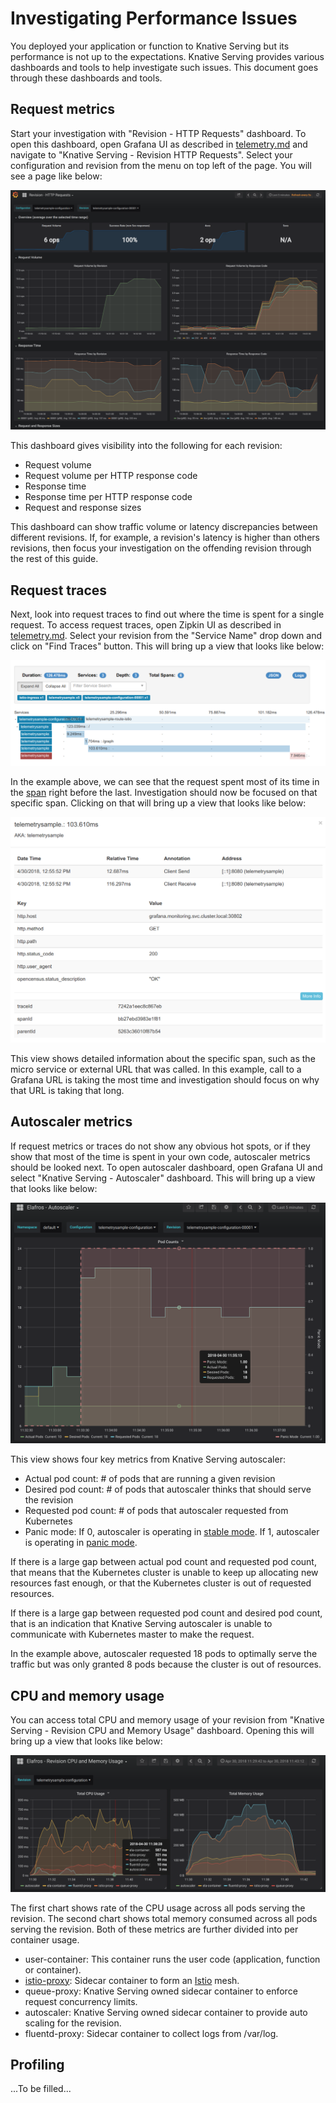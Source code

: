 # Investigating Performance Issues

You deployed your application or function to Knative Serving but its performance 
is not up to the expectations. Knative Serving provides various dashboards and tools to 
help investigate such issues. This document goes through these dashboards
and tools.

## Request metrics

Start your investigation with "Revision - HTTP Requests" dashboard. To open this dashboard,
open Grafana UI as described in [telemetry.md](../telemetry.md) and navigate to 
"Knative Serving - Revision HTTP Requests". Select your configuration and revision
from the menu on top left of the page. You will see a page like below:

![Knative Serving - Revision HTTP Requests](images/request_dash1.png)

This dashboard gives visibility into the following for each revision:
* Request volume
* Request volume per HTTP response code
* Response time
* Response time per HTTP response code
* Request and response sizes

This dashboard can show traffic volume or latency discrepancies between different revisions. 
If, for example, a revision's latency is higher than others revisions, then 
focus your investigation on the offending revision through the rest of this guide.

## Request traces
Next, look into request traces to find out where the time is spent for a single request.
To access request traces, open Zipkin UI as described in [telemetry.md](../telemetry.md).
Select your revision from the "Service Name" drop down and click on "Find Traces" button.
This will bring up a view that looks like below:

![Zipkin - Trace Overview](images/zipkin1.png)

In the example above, we can see that the request spent most of its time in the 
[span](https://github.com/opentracing/specification/blob/master/specification.md#the-opentracing-data-model) right before the last.
Investigation should now be focused on that specific span. 
Clicking on that will bring up a view that looks like below:

![Zipkin - Span Details](images/zipkin2.png)

This view shows detailed information about the specific span, such as the
micro service or external URL that was called. In this example, call to a
Grafana URL is taking the most time and investigation should focus on why
that URL is taking that long.

## Autoscaler metrics
If request metrics or traces do not show any obvious hot spots, or if they show
that most of the time is spent in your own code, autoscaler metrics should be
looked next. To open autoscaler dashboard, open Grafana UI and select 
"Knative Serving - Autoscaler" dashboard. This will bring up a view that looks like below:

![Knative Serving - Autoscaler](images/autoscaler_dash1.png)

This view shows four key metrics from Knative Serving autoscaler:
* Actual pod count: # of pods that are running a given revision
* Desired pod count: # of pods that autoscaler thinks that should serve the
  revision
* Requested pod count: # of pods that autoscaler requested from Kubernetes
* Panic mode: If 0, autoscaler is operating in [stable mode](../../pkg/autoscaler/README.md#stable-mode).
If 1, autoscaler is operating in [panic mode](../../pkg/autoscaler/README.md#panic-mode).

If there is a large gap between actual pod count and requested pod count, that
means that the Kubernetes cluster is unable to keep up allocating new
resources fast enough, or that the Kubernetes cluster is out of requested
resources.

If there is a large gap between requested pod count and desired pod count, that
is an indication that Knative Serving autoscaler is unable to communicate with
Kubernetes master to make the request.

In the example above, autoscaler requested 18 pods to optimally serve the traffic
but was only granted 8 pods because the cluster is out of resources.

## CPU and memory usage
You can access total CPU and memory usage of your revision from 
"Knative Serving - Revision CPU and Memory Usage" dashboard. Opening this will bring up a 
view that looks like below:

![Knative Serving - Revision CPU and Memory Usage](images/cpu_dash1.png)

The first chart shows rate of the CPU usage across all pods serving the revision.
The second chart shows total memory consumed across all pods serving the revision.
Both of these metrics are further divided into per container usage.
* user-container: This container runs the user code (application, function or container).
* [istio-proxy](https://github.com/istio/proxy): Sidecar container to form an 
[Istio](https://istio.io/docs/concepts/what-is-istio/overview.html) mesh.
* queue-proxy: Knative Serving owned sidecar container to enforce request concurrency limits.
* autoscaler: Knative Serving owned sidecar container to provide auto scaling for the revision.
* fluentd-proxy: Sidecar container to collect logs from /var/log.

## Profiling
...To be filled...

